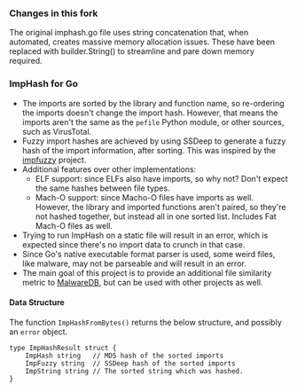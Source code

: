 ### Changes in this fork
The original imphash.go file uses string concatenation that, when automated, creates massive memory allocation issues. These have been replaced with builder.String() to streamline and pare down memory required.

### ImpHash for Go

* The imports are sorted by the library and function name, so re-ordering the imports doesn't change the import hash. However, that means the imports aren't the same as the `pefile` Python module, or other sources, such as VirusTotal.
* Fuzzy import hashes are achieved by using SSDeep to generate a fuzzy hash of the import information, after sorting. This was inspired by the [impfuzzy](https://github.com/JPCERTCC/impfuzzy) project.
* Additional features over other implementations:
  * ELF support: since ELFs also have imports, so why not? Don't expect the same hashes between file types.
  * Mach-O support: since Macho-O files have imports as well. However, the library and imported functions aren't paired, so they're not hashed together, but instead all in one sorted list. Includes Fat Mach-O files as well.
* Trying to run ImpHash on a static file will result in an error, which is expected since there's no import data to crunch in that case.
* Since Go's native executable format parser is used, some weird files, like malware, may not be parseable and will result in an error.
* The main goal of this project is to provide an additional file similarity metric to [MalwareDB](https://github.com/malwaredb), but can be used with other projects as well.

#### Data Structure
The function `ImpHashFromBytes()` returns the below structure, and possibly an `error` object.

    type ImpHashResult struct {
	    ImpHash string   // MD5 hash of the sorted imports
	    ImpFuzzy string  // SSDeep hash of the sorted imports
	    ImpString string // The sorted string which was hashed.
    }
